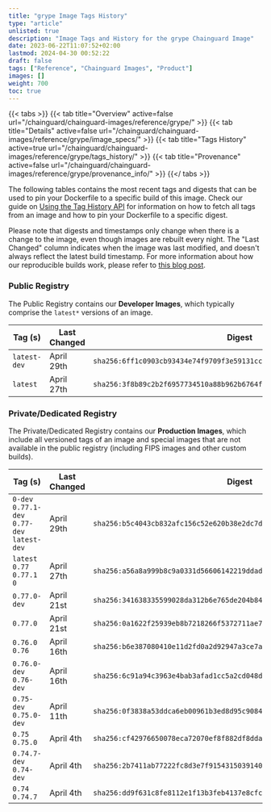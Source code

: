 ```yaml
---
title: "grype Image Tags History"
type: "article"
unlisted: true
description: "Image Tags and History for the grype Chainguard Image"
date: 2023-06-22T11:07:52+02:00
lastmod: 2024-04-30 00:52:22
draft: false
tags: ["Reference", "Chainguard Images", "Product"]
images: []
weight: 700
toc: true
---
```


{{< tabs >}}
{{< tab title="Overview" active=false url="/chainguard/chainguard-images/reference/grype/" >}}
{{< tab title="Details" active=false url="/chainguard/chainguard-images/reference/grype/image_specs/" >}}
{{< tab title="Tags History" active=true url="/chainguard/chainguard-images/reference/grype/tags_history/" >}}
{{< tab title="Provenance" active=false url="/chainguard/chainguard-images/reference/grype/provenance_info/" >}}
{{</ tabs >}}

The following tables contains the most recent tags and digests that can be used to pin your Dockerfile to a specific build of this image. Check our guide on [Using the Tag History API](/chainguard/chainguard-images/using-the-tag-history-api/) for information on how to fetch all tags from an image and how to pin your Dockerfile to a specific digest.

Please note that digests and timestamps only change when there is a change to the image, even though images are rebuilt every night. The "Last Changed" column indicates when the image was last modified, and doesn't always reflect the latest build timestamp. For more information about how our reproducible builds work, please refer to [this blog post](https://www.chainguard.dev/unchained/reproducing-chainguards-reproducible-image-builds).

### Public Registry
The Public Registry contains our **Developer Images**, which typically comprise the `latest*` versions of an image.

| Tag (s)       | Last Changed | Digest                                                                    |
|---------------|--------------|---------------------------------------------------------------------------|
|  `latest-dev` | April 29th   | `sha256:6ff1c0903cb93434e74f9709f3e59131cc62f3025d205bac5b0f1c468eda255e` |
|  `latest`     | April 27th   | `sha256:3f8b89c2b2f6957734510a88b962b6764fad5fc715277d88dd427291877d1ef9` |


### Private/Dedicated Registry
The Private/Dedicated Registry contains our **Production Images**, which include all versioned tags of an image and special images that are not available in the public registry (including FIPS images and other custom builds).

| Tag (s)                                       | Last Changed | Digest                                                                    |
|-----------------------------------------------|--------------|---------------------------------------------------------------------------|
|  `0-dev` `0.77.1-dev` `0.77-dev` `latest-dev` | April 29th   | `sha256:b5c4043cb832afc156c52e620b38e2dc7d627d0deab6fc4ffafe772644e0f2eb` |
|  `latest` `0.77` `0.77.1` `0`                 | April 27th   | `sha256:a56a8a999b8c9a0331d56606142219ddadb45ba93d1eba3efa919a5228226c67` |
|  `0.77.0-dev`                                 | April 21st   | `sha256:341638335599028da312b6e765de204b84f39028fabe375fc5342f71b8a75ef0` |
|  `0.77.0`                                     | April 21st   | `sha256:0a1622f25939eb8b7218266f5372711ae7c171504538c7cc24cfbe0ce2a6e8fc` |
|  `0.76.0` `0.76`                              | April 16th   | `sha256:b6e387080410e11d2fd0a2d92947a3ce7a2d8b2827d81a61c7cbc5f376ea8ab6` |
|  `0.76.0-dev` `0.76-dev`                      | April 16th   | `sha256:6c91a94c3963e4bab3afad1cc5a2cd048dc56b7e74f48c940648a4fec3380925` |
|  `0.75-dev` `0.75.0-dev`                      | April 11th   | `sha256:0f3838a53ddca6eb00961b3ed8d95c908453c019432f956416205b6aae95c35d` |
|  `0.75` `0.75.0`                              | April 4th    | `sha256:cf42976650078eca72070ef8f882df8dda648ff6bccaa16c13bc9946692c07a4` |
|  `0.74.7-dev` `0.74-dev`                      | April 4th    | `sha256:2b7411ab77222fc8d3e7f91543150391404b4031e9f9342477e67448ee169adb` |
|  `0.74` `0.74.7`                              | April 4th    | `sha256:dd9f631c8fe8112e1f13b3feb4137e8cfcc5b41a748985d2aaaa6e724e2d28dd` |


